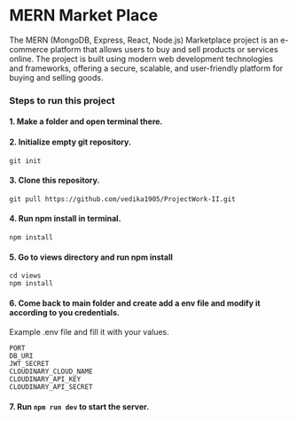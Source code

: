 
# MERN Market Place

The MERN (MongoDB, Express, React, Node.js) Marketplace project is an e-commerce platform that allows users to buy and sell products or services online. The project is built using modern web development technologies and frameworks, offering a secure, scalable, and user-friendly platform for buying and selling goods.

### Steps to run this project
#### 1. Make a folder and open terminal there.
#### 2. Initialize empty git repository.
```
git init
```
#### 3. Clone this repository.
```
git pull https://github.com/vedika1905/ProjectWork-II.git
```
#### 4. Run npm install in terminal.
```
npm install
```
#### 5. Go to views directory and run npm install

```
cd views
npm install
```
#### 6. Come back to main folder and create add a env file and modify it according to you credentials. 

Example .env file and fill it with your values.
```
PORT
DB_URI
JWT_SECRET
CLOUDINARY_CLOUD_NAME
CLOUDINARY_API_KEY
CLOUDINARY_API_SECRET 
```
#### 7. Run ```npm run dev``` to start the server.